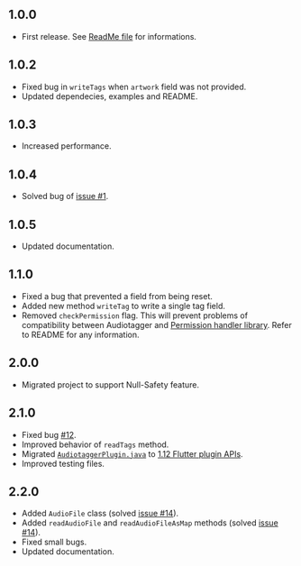 ## 1.0.0

* First release. See [ReadMe file](README.md) for informations.

## 1.0.2

* Fixed bug in `writeTags` when `artwork` field was not provided.
* Updated dependecies, examples and README.

## 1.0.3

* Increased performance.

## 1.0.4

* Solved bug of [issue #1](https://github.com/Samurai016/Audiotagger/issues/1).

## 1.0.5

* Updated documentation.

## 1.1.0

* Fixed a bug that prevented a field from being reset.
* Added new method `writeTag` to write a single tag field.
* Removed `checkPermission` flag. This will prevent problems of compatibility between Audiotagger and [Permission handler library](https://pub.dev/packages/permission_handler).
Refer to README for any information. 

## 2.0.0

* Migrated project to support Null-Safety feature.

## 2.1.0

* Fixed bug [#12](https://github.com/Samurai016/Audiotagger/issues/12).
* Improved behavior of `readTags` method.
* Migrated [`AudiotaggerPlugin.java`](https://github.com/Samurai016/Audiotagger/blob/master/android/src/main/java/com/nicolorebaioli/audiotagger/AudiotaggerPlugin.java) to [1.12 Flutter plugin APIs](https://flutter.dev/docs/development/packages-and-plugins/plugin-api-migration).
* Improved testing files.

## 2.2.0

* Added `AudioFile` class (solved [issue #14](https://github.com/Samurai016/Audiotagger/issues/14)).
* Added `readAudioFile` and `readAudioFileAsMap` methods (solved [issue #14](https://github.com/Samurai016/Audiotagger/issues/14)).
* Fixed small bugs.
* Updated documentation.